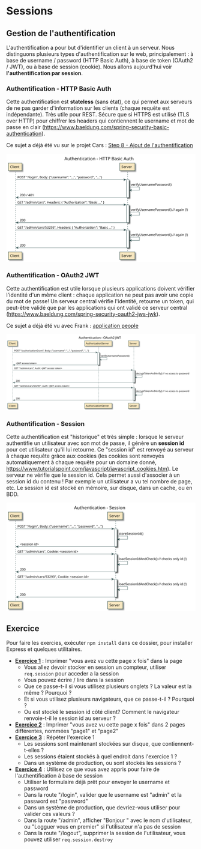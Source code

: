 # Sessions

## Gestion de l'authentification

L'authentification a pour but d'identifier un client à un serveur. Nous distinguons plusieurs types d'authentification sur le web, principalement : à base de username / password (HTTP Basic Auth), à base de token (OAuth2 / JWT), ou à base de session (cookie). Nous allons aujourd'hui voir **l'authentification par session**.

### Authentification - HTTP Basic Auth

Cette authentification est **stateless** (sans état), ce qui permet aux serveurs de ne pas garder d'information sur les clients (chaque requête est indépendante). Très utile pour REST. Sécure que si HTTPS est utilisé (TLS over HTTP) pour chiffrer les headers qui contiennent le username et mot de passe en clair (https://www.baeldung.com/spring-security-basic-authentication).

Ce sujet a déjà été vu sur le projet Cars : [Step 8 - Ajout de l'authentification](https://github.com/simplonco/renault-digital-2020-projet#step-8---ajout-de-lauthentification)

![HTTP Basic Auth - Flow diagram](./docs/authentication_basic_auth.svg)

### Authentification - OAuth2 JWT

Cette authentification est utile lorsque plusieurs applications doivent vérifier l'identité d'un même client : chaque application ne peut pas avoir une copie du mot de passe! Un serveur central vérifie l'identité, retourne un token, qui peut-être validé que par les applications qui ont validé ce serveur central (https://www.baeldung.com/spring-security-oauth2-jws-jwk).

Ce sujet a déjà été vu avec Frank : [application people](https://github.com/Frank-readresolve/people)

![OAuth2 JWT - Flow diagram](./docs/authentication_oauth_jwt.svg)

### Authentification - Session

Cette authentification est "historique" et très simple : lorsque le serveur authentifie un utilisateur avec son mot de passe, il génère un **session id** pour cet utilisateur qu'il lui retourne. Ce "session id" est renvoyé au serveur à chaque requête grâce aux cookies (les cookies sont renvoyés automatiquement à chaque requête pour un domaine donné, https://www.tutorialspoint.com/javascript/javascript_cookies.htm). Le serveur ne vérifie que le session id. Cela permet aussi d'associer à un session id du contenu ! Par exemple un utilisateur a vu tel nombre de page, etc. Le session id est stocké en mémoire, sur disque, dans un cache, ou en BDD.

![Session Auth - Flow diagram](./docs/authentication_session.svg)

## Exercice

Pour faire les exercies, exécuter `npm install` dans ce dossier, pour installer Express et quelques utilitaires.

- **[Exercice 1](./exercice_page_count.js)** : Imprimer "vous avez vu cette page x fois" dans la page
    - Vous allez devoir stocker en session un compteur, utiliser `req.session` pour acceder a la session
    - Vous pouvez écrire / lire dans la session
    - Que ce passe-t-il si vous utilisez plusieurs onglets ? La valeur est la même ? Pourquoi ?
    - Et si vous utilisez plusieurs navigateurs, que ce passe-t-il ? Pourquoi ?
    - Ou est stocké le session id côté client? Comment le navigateur renvoie-t-il le session id au serveur ?
- **[Exercice 2](./exercice_page_count_multiple.js)** : Imprimer "vous avez vu cette page x fois" dans 2 pages différentes, nommées "page1" et "page2"
- **[Exercice 3](./exercice_page_count_on_disk.js)** : Répéter l'exercice 1
    - Les sessions sont maintenant stockées sur disque, que contiennent-t-elles ?
    - Les sessions étaient stockés à quel endroit dans l'exercice 1 ?
    - Dans un système de production, ou sont stockés les sessions ?
- **[Exercice 4](./exercice_admin.js)** : Utilisez ce que vous avez appris pour faire de l'authentification à base de session
    - Utiliser le formulaire déjà prêt pour envoyer le username et password
    - Dans la route "/login", valider que le username est "admin" et la password est "password"
    - Dans un système de production, que devriez-vous utiliser pour valider ces valeurs ?
    - Dans la route "/admin", afficher "Bonjour <utilisateur>" avec le nom d'utilisateur, ou "Logguer vous en premier" si l'utilisateur n'a pas de session
    - Dans la route "/logout", supprimer la session de l'utilisateur, vous pouvez utiliser `req.session.destroy`
